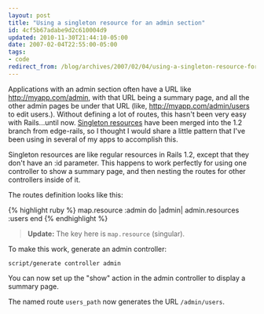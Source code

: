 ```yaml
---
layout: post
title: "Using a singleton resource for an admin section"
id: 4cf5b67adabe9d2c610004d9
updated: 2010-11-30T21:44:10-05:00
date: 2007-02-04T22:55:00-05:00
tags:
- code
redirect_from: /blog/archives/2007/02/04/using-a-singleton-resource-for-an-admin-section/
---
```


Applications with an admin section often have a URL like http://myapp.com/admin, with that URL being a summary page, and all the other admin pages be under that URL (like, http://myapp.com/admin/users to edit users.). Without defining a lot of routes, this hasn't been very easy with Rails...until now. [Singleton resources](http://dev.rubyonrails.org/changeset/6107) have been merged into the 1.2 branch from edge-rails, so I thought I would share a little pattern that I've been using in several of my apps to accomplish this.

Singleton resources are like regular resources in Rails 1.2, except that they don't have an :id parameter. This happens to work perfectly for using one controller to show a summary page, and then nesting the routes for other controllers inside of it.

The routes definition looks like this:

{% highlight ruby %}
map.resource :admin do |admin|
  admin.resources :users
end
{% endhighlight %}

> **Update:** The key here is <code>map.resource</code> (singular).

To make this work, generate an admin controller:

    script/generate controller admin

You can now set up the "show" action in the admin controller to display a summary page.

The named route <code>users\_path</code> now generates the URL <code>/admin/users</code>.
